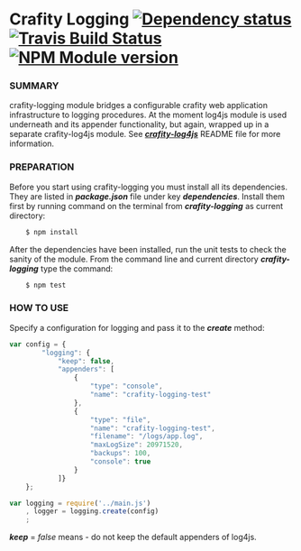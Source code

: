 # Crafity Logging [![Dependency status](https://david-dm.org/crafity/crafity-logging.png)](https://david-dm.org/crafity/crafity-logging) [![Travis Build Status](https://travis-ci.org/Crafity/crafity-logging.png?branch=master)](https://travis-ci.org/Crafity/crafity-logging) [![NPM Module version](https://badge.fury.io/js/crafity-logging.png)](http://badge.fury.io/js/crafity-logging)

### SUMMARY

crafity-logging module bridges a configurable crafity web application infrastructure to logging procedures.
At the moment log4js module is used underneath and its appender functionality, but again,
wrapped up in a separate crafity-log4js module. See [***crafity-log4js***](https://github.com/Crafity/crafity-log4js) README file for more information.


### PREPARATION

Before you start using crafity-logging you must install all its dependencies. They are listed in ***package.json*** file under key ***dependencies***.
Install them first by running command on the terminal from ***crafity-logging*** as current directory:

```sh
	$ npm install
```

After the dependencies have been installed, run the unit tests to check the sanity of the module. From the command line
and current directory ***crafity-logging*** type the command:

```sh
	$ npm test
```


### HOW TO USE

Specify a configuration for logging and pass it to the ***create*** method:

```js
var config = {                                                       
		"logging": {                                                       
			"keep": false,    
			"appenders": [                                                    
				{                                                                
					"type": "console",                                              
					"name": "crafity-logging-test"                        
				},                                                               
				{                                                                
					"type": "file",                                                 
					"name": "crafity-logging-test",                                  
					"filename": "/logs/app.log",                      
					"maxLogSize": 20971520,                                         
					"backups": 100,                                                 
					"console": true                                                 
				}                                                                
			]}                                                                
	};                                                                                                                              

var logging = require('../main.js')
	, logger = logging.create(config)
	;
```
***keep*** = *false* means - do not keep the default appenders of log4js.